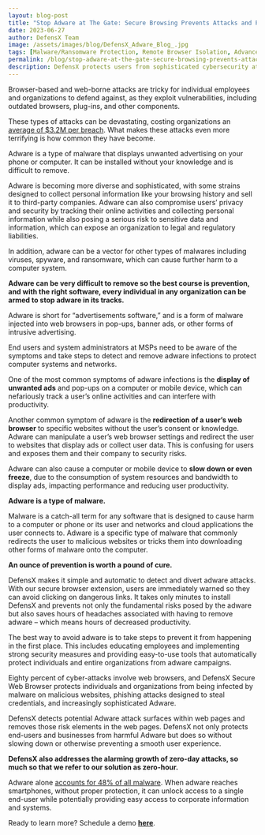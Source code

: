 ```yaml
---
layout: blog-post
title: "Stop Adware at The Gate: Secure Browsing Prevents Attacks and Protects Productivity"
date: 2023-06-27
author: DefensX Team
image: /assets/images/blog/DefensX_Adware_Blog_.jpg
tags: [Malware/Ransomware Protection, Remote Browser Isolation, Advanced URL Protection, File Isolation, SaaS Access Protection]
permalink: /blog/stop-adware-at-the-gate-secure-browsing-prevents-attacks-and-protects-productivity/
description: DefensX protects users from sophisticated cybersecurity attacks by isolating threats from reaching end-point devices, such as desktops, laptops, smart phones and tablets.
---
```

Browser-based and web-borne attacks are tricky for individual employees and organizations to defend against, as they exploit vulnerabilities, including outdated browsers, plug-ins, and other components.

These types of attacks can be devastating, costing organizations an <a target="_blank" rel="noopener" href="https://www.morphisec.com/hubfs/1111/briefs/BrowserAttacksBrief-190327.pdf">average of $3.2M per breach</a>. What makes these attacks even more terrifying is how common they have become.

Adware is a type of malware that displays unwanted advertising on your phone or computer. It can be installed without your knowledge and is difficult to remove.

Adware is becoming more diverse and sophisticated, with some strains designed to collect personal information like your browsing history and sell it to third-party companies. Adware can also compromise users’ privacy and security by tracking their online activities and collecting personal information while also posing a serious risk to sensitive data and information, which can expose an organization to legal and regulatory liabilities.

In addition, adware can be a vector for other types of malwares including viruses, spyware, and ransomware, which can cause further harm to a computer system.

**Adware can be very difficult to remove so the best course is prevention, and with the right software, every individual in any organization can be armed to stop adware in its tracks.**

Adware is short for “advertisements software,” and is a form of malware injected into web browsers in pop-ups, banner ads, or other forms of intrusive advertising.

End users and system administrators at MSPs need to be aware of the symptoms and take steps to detect and remove adware infections to protect computer systems and networks.

One of the most common symptoms of adware infections is the **display of unwanted ads** and pop-ups on a computer or mobile device, which can nefariously track a user’s online activities and can interfere with productivity.

Another common symptom of adware is the **redirection of a user’s web browser** to specific websites without the user’s consent or knowledge. Adware can manipulate a user’s web browser settings and redirect the user to websites that display ads or collect user data. This is confusing for users and exposes them and their company to security risks.

Adware can also cause a computer or mobile device to **slow down or even freeze**, due to the consumption of system resources and bandwidth to display ads, impacting performance and reducing user productivity.

**Adware is a type of malware.**

Malware is a catch-all term for any software that is designed to cause harm to a computer or phone or its user and networks and cloud applications the user connects to. Adware is a specific type of malware that commonly redirects the user to malicious websites or tricks them into downloading other forms of malware onto the computer.

**An ounce of prevention is worth a pound of cure.**

DefensX makes it simple and automatic to detect and divert adware attacks. With our secure browser extension, users are immediately warned so they can avoid clicking on dangerous links. It takes only minutes to install DefensX and prevents not only the fundamental risks posed by the adware but also saves hours of headaches associated with having to remove adware – which means hours of decreased productivity.

The best way to avoid adware is to take steps to prevent it from happening in the first place. This includes educating employees and implementing strong security measures and providing easy-to-use tools that automatically protect individuals and entire organizations from adware campaigns.

Eighty percent of cyber-attacks involve web browsers, and DefensX Secure Web Browser protects individuals and organizations from being infected by malware on malicious websites, phishing attacks designed to steal credentials, and increasingly sophisticated Adware.

DefensX detects potential Adware attack surfaces within web pages and removes those risk elements in the web pages. DefensX not only protects end-users and businesses from harmful Adware but does so without slowing down or otherwise preventing a smooth user experience.

**DefensX also addresses the alarming growth of zero-day attacks, so much so that we refer to our solution as zero-hour.**

Adware alone <a target="_blank" rel="noopener" href="https://dataprot.net/statistics/malware-statistics/">accounts for 48% of all malware</a>. When adware reaches smartphones, without proper protection, it can unlock access to a single end-user while potentially providing easy access to corporate information and systems.

Ready to learn more? Schedule a demo <a target="_blank" rel="noopener" href="https://meetings.hubspot.com/justin-passero/?__hstc=40075965.5b9dfefa955d2633a2bb937e8d129db1.1699038691228.1699038691228.1699038691228.1&__hssc=40075965.3.1699038691228&__hsfp=770317444">**here**</a>.
